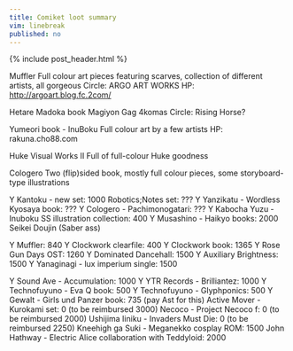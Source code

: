 ```yaml
---
title: Comiket loot summary
vim: linebreak
published: no
---
```


{% include post_header.html %}


Muffler
Full colour art pieces featuring scarves, collection of different artists, all gorgeous
Circle: ARGO ART WORKS
HP: http://argoart.blog.fc.2com/

Hetare Madoka book
Magiyon
Gag 4komas
Circle: Rising Horse?

Yumeori book - InuBoku
Full colour art by a few artists
HP: rakuna.cho88.com

Huke Visual Works II
Full of full-colour Huke goodness

Cologero
Two (flip)sided book, mostly full colour pieces, some storyboard-type illustrations




Y   Kantoku - new set: 1000
    Robotics;Notes set: ???
Y   Yanzikatu - Wordless Kyosaya book: ???
Y   Cologero - Pachimonogatari: ???
Y   Kabocha Yuzu - Inuboku SS illustration collection: 400
Y   Musashino - Haikyo books: 2000
    Seikei Doujin (Saber ass)

Y   Muffler: 840
Y   Clockwork clearfile: 400
Y   Clockwork book: 1365
Y   Rose Gun Days OST: 1260
Y   Dominated Dancehall: 1500
Y   Auxiliary Brightness: 1500 
Y   Yanaginagi - lux imperium single: 1500 

Y   Sound Ave - Accumulation: 1000
Y   YTR Records - Brilliantez: 1000
Y   Technofuyuno - Eva Q book: 500
Y   Technofuyuno - Glyphponics: 500
Y   Gewalt - Girls und Panzer book: 735 (pay Ast for this)
    Active Mover - Kurokami set: 0 (to be reimbursed 3000)
    Necoco - Project Necoco f: 0 (to be reimbursed 2000)
    Ushijima Iiniku - Invaders Must Die: 0 (to be reimbursed 2250)
    Kneehigh ga Suki - Meganekko cosplay ROM: 1500
    John Hathway - Electric Alice collaboration with Teddyloid: 2000 


